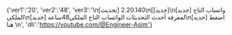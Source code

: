 {'ver1':'20', 'ver2':'48', 'ver3':'\n[تحديث] 2.20.140\n[[جديد]\n[جديد] واتساب التاج الملكي\n[جديد]  لمعرفة أحدث التحديثات الواتساب التاج الملكي48ساعه\n[جديد] اضغط هنا \n', 'dli':'https://youtube.com/@Engineer-Asim'}

